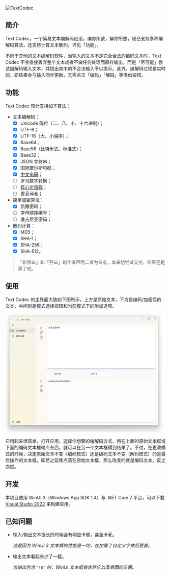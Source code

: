 ![TextCodec](https://socialify.git.ci/Wenti-D/TextCodec/image?description=1&font=Inter&issues=1&language=1&logo=https%3A%2F%2Fgithub.com%2FWenti-D%2FTextCodec%2Fraw%2Fmain%2FTextCodec%2FResources%2FTextCodecLogo.svg&name=1&owner=1&pattern=Circuit%20Board&stargazers=1&theme=Auto)

## 简介

Text Codec，一个简易文本编解码应用，编你所欲，解你所想，现已支持多种编解码算法，还支持计算文本散列，详见「功能」。

不同于其他的文本编解码软件，当输入的文本不是完全合法的编码文本时，Text Codec 不会直接丢弃整个文本或者不做任何处理而原样输出，而是「尽可能」尝试编解码输入文本，并挑出其中的不合法输入予以提示。此外，编解码过程是实时的，即结果会与输入同步更新，无需点击「编码」「解码」等类似按钮。

## 功能

Text Codec 预计支持如下算法：

- 文本编解码：
  - [x] Unicode 码位（二、八、十、十六进制）；
  - [x] UTF-8；
  - [x] UTF-16（大、小端序）；
  - [x] Base64；
  - [x] Base58（比特币式、标准式）；
  - [x] Base32；
  - [x] JSON 字符串；
  - [x] 国际摩尔斯电码；
  - [x] [中文电码](https://zh.wiktionary.org/wiki/Appendix:%E4%B8%AD%E6%96%87%E7%94%B5%E7%A0%81/%E4%B8%AD%E5%9B%BD%E5%A4%A7%E9%99%861983)；
  - [ ] 罗马数字转换；
  - [ ] [核心价值观](https://github.com/sym233/core-values-encoder)；
  - [ ] 兽音译者；
- 简单加密算法：
  - [x] 凯撒密码；
  - [ ] 字母顺序编号；
  - [ ] 维吉尼亚密码；
- 散列计算：
  - [x] MD5；
  - [x] SHA-1；
  - [x] SHA-256；
  - [x] SHA-512。

> 「新佛曰」和「熊曰」的作者声明二者为专有，本来想尝试支持，结果还是算了吧。

## 使用

Text Codec 的主界面大致如下图所示，上方是原始文本，下方是编码/加密后的文本，中间则是模式选择按钮和当前模式下的附加选项。

![UI](ReadmeAssets/UI.png)

它用起来很简单，打开应用，选择你想要的编解码方式，再在上面的原始文本框或下面的编码文本框输点东西，就可以在另一个文本框得到结果了。不过，在更改模式的时候，决定原始文本不变（编码模式）还是编码文本不变（解码模式）的是最后操作的文本框，即若之前焦点落在原始文本框，那么改变的就是编码文本，反之亦然。

## 开发

本项目使用 WinUI 3（Windows App SDK 1.4）与 .NET Core 7 平台，可以下载 [Visual Studio 2022](https://visualstudio.microsoft.com/) 来构建应用。

## 已知问题

- 输入/输出文本很长的时候会有明显卡顿，甚至卡死。
  
  *这是因为 WinUI 3 文本框的性能是一坨，在加载了自定义字体后更甚。*

- 输出文本看起来少了一截。

  *当输出包含 `'\0'` 时，WinUI 文本框会舍弃它以及后面的东西。*
